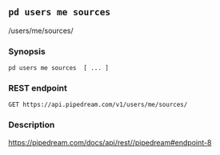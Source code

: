 ## `pd users me sources `

/users/me/sources/

### Synopsis

    pd users me sources  [ ... ]

### REST endpoint

    GET https://api.pipedream.com/v1/users/me/sources/

### Description

https://pipedream.com/docs/api/rest//pipedream#endpoint-8

